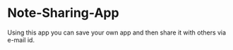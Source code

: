 # Note-Sharing-App
Using this app you can save your own app and then share it with others via e-mail id.

